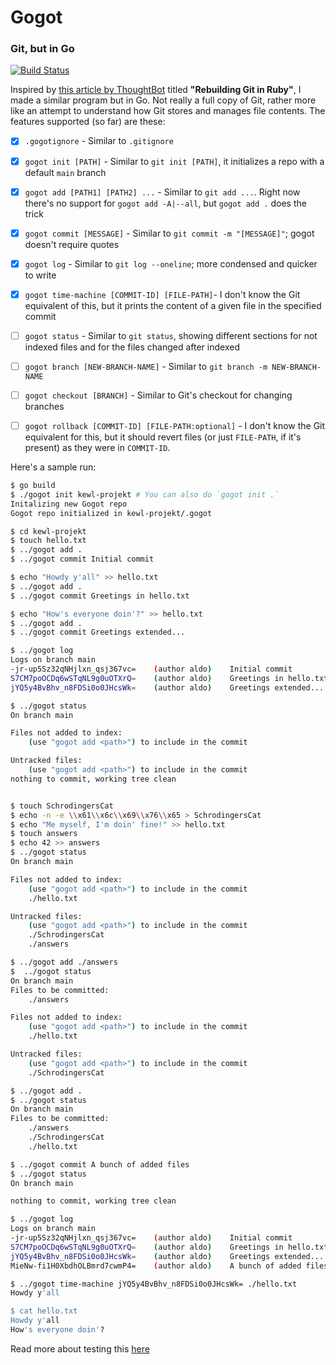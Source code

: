 # Gogot
### Git, but in Go

[![Build Status](https://travis-ci.com/aziflaj/gogot.svg?branch=main)](https://travis-ci.com/aziflaj/gogot)

Inspired by [this article by ThoughtBot](https://thoughtbot.com/blog/rebuilding-git-in-ruby) titled **"Rebuilding Git in Ruby"**, I made a similar program but in Go. Not really a full copy of Git, rather more like an attempt to understand how Git stores and manages file contents. The features supported (so far) are these:

- [x] `.gogotignore` - Similar to `.gitignore`
- [x] `gogot init [PATH]` - Similar to `git init [PATH]`, it initializes a repo with a default `main` branch
- [x] `gogot add [PATH1] [PATH2] ...` - Similar to `git add ...`. Right now there's no support for `gogot add -A|--all`, but `gogot add .` does the trick
- [x] `gogot commit [MESSAGE]` - Similar to `git commit -m "[MESSAGE]"`; gogot doesn't require quotes
- [x] `gogot log` - Similar to `git log --oneline`; more condensed and quicker to write
- [x] `gogot time-machine [COMMIT-ID] [FILE-PATH]`- I don't know the Git equivalent of this, but it prints the content of a given file in the specified commit

- [ ] `gogot status` - Similar to `git status`, showing different sections for not indexed files and for the files changed after indexed
- [ ] `gogot branch [NEW-BRANCH-NAME]` - Similar to `git branch -m NEW-BRANCH-NAME`
- [ ] `gogot checkout [BRANCH]` - Similar to Git's checkout for changing branches
- [ ] `gogot rollback [COMMIT-ID] [FILE-PATH:optional]` - I don't know the Git equivalent for this, but it should revert files (or just `FILE-PATH`, if it's present) as they were in `COMMIT-ID`. 

Here's a sample run:

```bash 
$ go build
$ ./gogot init kewl-projekt # You can also do `gogot init .`
Initalizing new Gogot repo
Gogot repo initialized in kewl-projekt/.gogot

$ cd kewl-projekt
$ touch hello.txt
$ ../gogot add .
$ ../gogot commit Initial commit

$ echo "Howdy y'all" >> hello.txt
$ ../gogot add .
$ ../gogot commit Greetings in hello.txt

$ echo "How's everyone doin'?" >> hello.txt
$ ../gogot add .
$ ../gogot commit Greetings extended...

$ ../gogot log
Logs on branch main
-jr-up5Sz32qNHjlxn_qsj367vc=    (author aldo)    Initial commit
S7CM7poOCDq6wSTqNL9g0uOTXrQ=    (author aldo)    Greetings in hello.txt
jYQ5y4BvBhv_n8FDSi0o0JHcsWk=    (author aldo)    Greetings extended...

$ ../gogot status
On branch main

Files not added to index:
    (use "gogot add <path>") to include in the commit

Untracked files:
    (use "gogot add <path>") to include in the commit
nothing to commit, working tree clean


$ touch SchrodingersCat
$ echo -n -e \\x61\\x6c\\x69\\x76\\x65 > SchrodingersCat
$ echo "Me myself, I'm doin' fine!" >> hello.txt
$ touch answers
$ echo 42 >> answers
$ ../gogot status
On branch main

Files not added to index:
    (use "gogot add <path>") to include in the commit
	./hello.txt

Untracked files:
    (use "gogot add <path>") to include in the commit
	./SchrodingersCat
	./answers

$ ../gogot add ./answers
$  ../gogot status
On branch main
Files to be committed:
	./answers

Files not added to index:
    (use "gogot add <path>") to include in the commit
	./hello.txt

Untracked files:
    (use "gogot add <path>") to include in the commit
	./SchrodingersCat

$ ../gogot add .
$ ../gogot status
On branch main
Files to be committed:
	./answers
	./SchrodingersCat
	./hello.txt

$ ../gogot commit A bunch of added files
$ ../gogot status
On branch main

nothing to commit, working tree clean

$ ../gogot log
Logs on branch main
-jr-up5Sz32qNHjlxn_qsj367vc=    (author aldo)    Initial commit
S7CM7poOCDq6wSTqNL9g0uOTXrQ=    (author aldo)    Greetings in hello.txt
jYQ5y4BvBhv_n8FDSi0o0JHcsWk=    (author aldo)    Greetings extended...
MieNw-fi1H0XbdhOLBmrd7cwmP4=    (author aldo)    A bunch of added files

$ ../gogot time-machine jYQ5y4BvBhv_n8FDSi0o0JHcsWk= ./hello.txt
Howdy y'all

$ cat hello.txt
Howdy y'all
How's everyone doin'?

```

Read more about testing this [here](https://www.linkedin.com/pulse/testing-go-ruby-aldo-ziflaj/)

